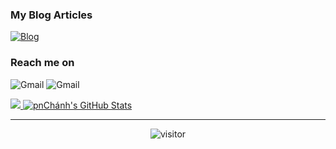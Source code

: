 ### My Blog Articles
[![Blog](https://img.shields.io/website?color=f74539&style=flat-square&up_message=Phan%20Nh%E1%BA%ADt%20Ch%C3%A1nh&url=https://phannhatchanh.com)](https://takumon.com)

### Reach me on
![Gmail](https://img.shields.io/badge/-phannhatchanh@gmail.com-c14438?style=flat-square&logo=Gmail&logoColor=white&link=mailto:phannhatchanh@gmail.com)
![Gmail](https://img.shields.io/badge/-hello@phannhatchanh.com-c14438?style=flat-square&logo=Gmail&logoColor=white&link=mailto:hello@phannhatchanh.com)

<a href="https://github.com/phannhatchanh/phannhatchanh">
  <img src="https://github-readme-stats.vercel.app/api/top-langs/?username=phannhatchanh&hide=html" />
</a>
<a href="https://github.com/phannhatchanh/phannhatchanh">
  <img src="https://github-readme-stats.vercel.app/api?username=phannhatchanh&show_icons=true&line_height=40&count_private=true&hide=contribs" alt="pnChánh's GitHub Stats" />
</a>

---

<p align="center">
  <img src="https://visitor-badge.laobi.icu/badge?page_id=phannhatchanh/phannhatchanh" alt="visitor"/>
  <!--  ![visitors](https://visitor-badge.glitch.me/badge?page_id=phannhatchanh/phannhatchanh) -->
</p>
